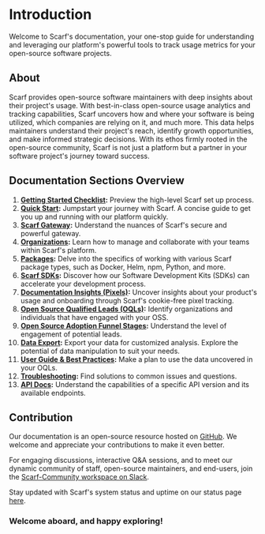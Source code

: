 # Introduction

Welcome to Scarf's documentation, your one-stop guide for understanding and leveraging our platform's powerful tools to track usage metrics for your open-source software projects.

## About

Scarf provides open-source software maintainers with deep insights about their project's usage. With best-in-class open-source usage analytics and tracking capabilities, Scarf uncovers how and where your software is being utilized, which companies are relying on it, and much more. This data helps maintainers understand their project's reach, identify growth opportunities, and make informed strategic decisions. With its ethos firmly rooted in the open-source community, Scarf is not just a platform but a partner in your software project's journey toward success.

## Documentation Sections Overview

1. **[Getting Started Checklist](/getting-started-checklist):** Preview the high-level Scarf set up process.
2. **[Quick Start](/quick-start):** Jumpstart your journey with Scarf. A concise guide to get you up and running with our platform quickly.
3. **[Scarf Gateway](/gateway):** Understand the nuances of Scarf's secure and powerful gateway.
4. **[Organizations](/organizations):** Learn how to manage and collaborate with your teams within Scarf's platform.
5. **[Packages](/packages):** Delve into the specifics of working with various Scarf package types, such as Docker, Helm, npm, Python, and more.
6. **[Scarf SDKs](/package-analytics):** Discover how our Software Development Kits (SDKs) can accelerate your development process.
7. **[Documentation Insights (Pixels)](/web-traffic):** Uncover insights about your product's usage and onboarding through Scarf's cookie-free pixel tracking.
8. **[Open Source Qualified Leads (OQLs)](/oql):** Identify organizations and individuals that have engaged with your OSS.
9. **[Open Source Adoption Funnel Stages](/funnel-stages):** Understand the level of engagement of potential leads.
10. **[Data Export](/data-export):** Export your data for customized analysis. Explore the potential of data manipulation to suit your needs.
11. **[User Guide & Best Practices](/user_best_practices):** Make a plan to use the data uncovered in your OQLs.
12. **[Troubleshooting](/troubleshooting):** Find solutions to common issues and questions.
13. **[API Docs](https://api-docs.scarf.sh/v2.html):** Understand the capabilities of a specific API version and its available endpoints.

## Contribution

Our documentation is an open-source resource hosted on [GitHub](https://github.com/scarf-sh/docs). We welcome and appreciate your contributions to make it even better.

For engaging discussions, interactive Q&A sessions, and to meet our dynamic community of staff, open-source maintainers, and end-users, join the [Scarf-Community workspace on Slack](https://tinyurl.com/scarf-community-slack).

Stay updated with Scarf's system status and uptime on our status page [here](https://status.scarf.sh).

### Welcome aboard, and happy exploring!
